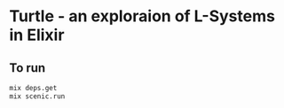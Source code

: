 # Turtle - an exploraion of L-Systems in Elixir

## To run

```bash
mix deps.get
mix scenic.run
```
